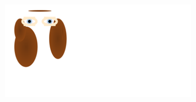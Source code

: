 <!-- 
Version 1.0.44
Built Fri Apr 19 2024 01:51:06 GMT+0000 (Coordinated Universal Time) 
-->

<div align="center">

[![Dylan](dylan.svg "Dylan")](./src/templates/dylan.svg.hbs.yaml "Click to View Source")

</div>
